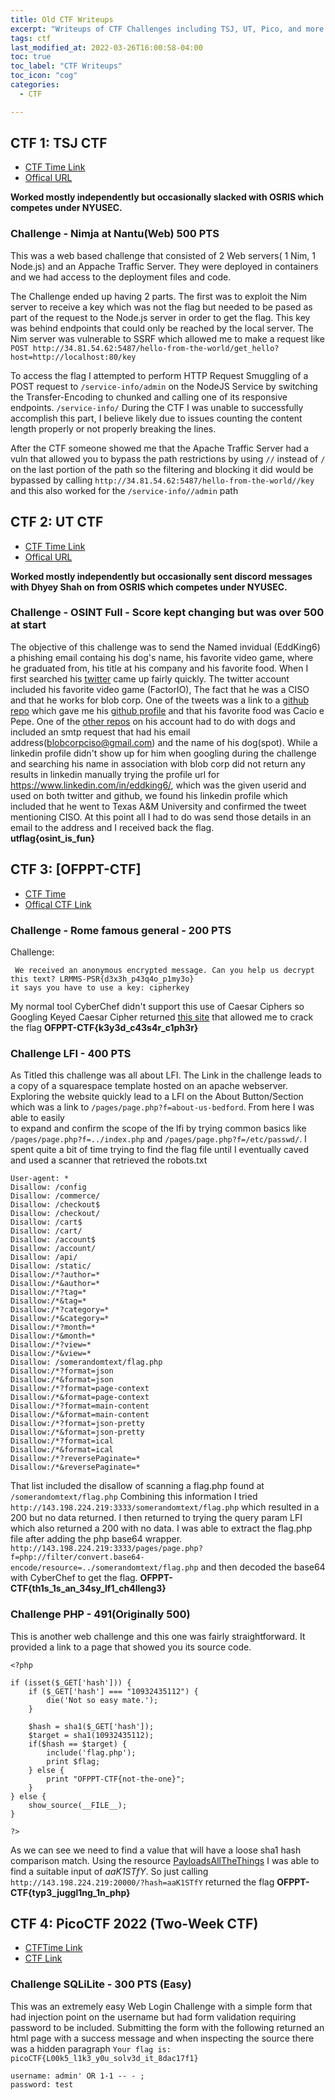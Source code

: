 ```yaml
---
title: Old CTF Writeups
excerpt: "Writeups of CTF Challenges including TSJ, UT, Pico, and more..."
tags: ctf
last_modified_at: 2022-03-26T16:00:58-04:00
toc: true
toc_label: "CTF Writeups"
toc_icon: "cog"
categories:
  - CTF

---
```


## CTF 1: TSJ CTF
- [CTF Time Link](https://ctftime.org/event/1547)
- [Offical URL](https://ctf.tsj.tw/)

**Worked mostly independently but occasionally slacked with OSRIS which competes under NYUSEC.**

### Challenge - Nimja at Nantu(Web)  500 PTS 

This was a web based challenge that consisted of 2 Web servers( 1 Nim, 1 Node.js) and an Appache Traffic Server. They were deployed in containers and we had access to the deployment files and code.

The Challenge ended up having 2 parts. The first was to exploit the Nim server to receive a key which was not the flag but needed to be pased as part of the request to the Node.js server in order to get the flag. This key was behind endpoints that could only be reached by the local server. The Nim server was vulnerable to SSRF which allowed me to make a request like 
` POST http://34.81.54.62:5487/hello-from-the-world/get_hello?host=http://localhost:80/key`

To access the flag I attempted to perform HTTP Request Smuggling of a POST request to `/service-info/admin` on the NodeJS Service by switching the Transfer-Encoding to chunked and calling one of its responsive endpoints. `/service-info/` During the CTF I was unable to successfully accomplish this part, I believe likely due to issues counting the content length properly or not properly breaking the lines.

After the CTF someone showed me that the Apache Traffic Server had a vuln that allowed you to bypass the path restrictions by using `//` instead of `/` on the last portion of the path so the filtering and blocking it did would be bypassed by calling  `http://34.81.54.62:5487/hello-from-the-world//key` and this also worked for the `/service-info//admin` path 
## CTF 2: UT CTF
- [CTF Time Link](https://ctftime.org/event/1582)
- [Offical URL](https://utctf.live/)

**Worked mostly independently but occasionally sent discord messages with Dhyey Shah on from OSRIS which competes under NYUSEC.**
### Challenge - OSINT Full - Score kept changing but was over 500 at start
The objective of this challenge was to send the Named invidual (EddKing6) a phishing email containg his dog's name, his favorite video game, where he graduated from, his title at his company and his favorite food. When I first searched his [twitter](https://twitter.com/eddking6) came up fairly quickly. The twitter account included his favorite video game (FactorIO), The fact that he was a CISO and that he works for blob corp.  One of the tweets was a link to a [github repo](https://github.com/eddking6/vulnerable-web-app) which gave me his [github profile](https://github.com/eddking6) and that his favorite food was Cacio e Pepe. One of the [other repos](https://github.com/eddking6/DogFeedScheduler/blob/main/quickstart.go) on his account had to do with dogs and included an smtp request that had his email address(blobcorpciso@gmail.com) and the name of his dog(spot). While a linkedin profile didn't show up for him when googling during the challenge and searching his name in association with blob corp did not return any results in linkedin manually trying the profile url for https://www.linkedin.com/in/eddking6/, which was the given userid and used on both twitter and github, we found his linkedin profile which included that he went to Texas A&M University and confirmed the tweet mentioning CISO. 
At this point all I had to do was send those details in an email to the address and I received back the flag.  
**utflag{osint_is_fun}**
## CTF 3: [OFPPT-CTF]
- [CTF Time](https://ctftime.org/ctf/758)
- [Offical CTF Link](https://www.ofppt-ctf.com/)

### Challenge - Rome famous general - 200 PTS
Challenge:
```
 We received an anonymous encrypted message. Can you help us decrypt this text? LRMMS-PSR{d3x3h_p43q4o_p1my3o}
it says you have to use a key: cipherkey
```
My normal tool CyberChef didn't support this use of Caesar Ciphers so Googling Keyed Caesar Cipher returned [this site](https://www.boxentriq.com/code-breaking/keyed-caesar-cipher) that allowed me to crack the flag
**OFPPT-CTF{k3y3d_c43s4r_c1ph3r}**
### Challenge LFI - 400 PTS

As Titled this challenge was all about LFI. The Link in the challenge leads to a copy of a squarespace template hosted on an apache webserver. Exploring the website quickly lead to a LFI on the About Button/Section which was a link to  `/pages/page.php?f=about-us-bedford`. From  here I was able to easily  
to expand and confirm the scope of the lfi by trying common basics like `/pages/page.php?f=../index.php` and `/pages/page.php?f=/etc/passwd/`. I spent quite a bit of time trying to find the flag file until I eventually caved and used a scanner that retrieved the robots.txt
```
User-agent: *
Disallow: /config
Disallow: /commerce/
Disallow: /checkout$
Disallow: /checkout/
Disallow: /cart$
Disallow: /cart/
Disallow: /account$
Disallow: /account/
Disallow: /api/
Disallow: /static/
Disallow:/*?author=*
Disallow:/*&author=*
Disallow:/*?tag=*
Disallow:/*&tag=*
Disallow:/*?category=*
Disallow:/*&category=*
Disallow:/*?month=*
Disallow:/*&month=*
Disallow:/*?view=*
Disallow:/*&view=*
Disallow: /somerandomtext/flag.php
Disallow:/*?format=json
Disallow:/*&format=json
Disallow:/*?format=page-context
Disallow:/*&format=page-context
Disallow:/*?format=main-content
Disallow:/*&format=main-content
Disallow:/*?format=json-pretty
Disallow:/*&format=json-pretty
Disallow:/*?format=ical
Disallow:/*&format=ical
Disallow:/*?reversePaginate=*
Disallow:/*&reversePaginate=*
```
That list included the disallow of scanning a flag.php found at `/somerandomtext/flag.php` Combining this information I tried `http://143.198.224.219:3333/somerandomtext/flag.php` which resulted in a 200 but no data returned. I then returned to trying the query param LFI which also returned a 200 with no data. I was able to extract the flag.php file after adding the php base64 wrapper. `http://143.198.224.219:3333/pages/page.php?f=php://filter/convert.base64-encode/resource=../somerandomtext/flag.php`
and then decoded the base64 with CyberChef to get the flag.
**OFPPT-CTF{th1s_1s_an_34sy_lf1_ch4lleng3}**
### Challenge PHP - 491(Originally 500)
This is another web challenge and this one was fairly straightforward. It provided a link to a page that showed you its source code.
```
<?php

if (isset($_GET['hash'])) {
    if ($_GET['hash'] === "10932435112") {
        die('Not so easy mate.');
    }

    $hash = sha1($_GET['hash']);
    $target = sha1(10932435112);
    if($hash == $target) {
        include('flag.php');
        print $flag;
    } else {
        print "OFPPT-CTF{not-the-one}";
    }
} else {
    show_source(__FILE__);
}

?>
```
As we can see we need to find a value that will have a loose sha1 hash comparison match. Using the resource [PayloadsAllTheThings](https://github.com/swisskyrepo/PayloadsAllTheThings/tree/master/Type%20Juggling) I was able to find a suitable input of _aaK1STfY_. So just calling `http://143.198.224.219:20000/?hash=aaK1STfY` returned the flag **OFPPT-CTF{typ3_juggl1ng_1n_php}**

## CTF 4: PicoCTF 2022 (Two-Week CTF)
- [CTFTime Link](https://ctftime.org/event/1578)
- [CTF Link](https://play.picoctf.org/events/70/)
### Challenge SQLiLite  - 300 PTS (Easy)
This was an extremely easy Web Login Challenge with a simple form that had injection point on the username but had form validation requiring password to be included.
Submitting the form with the following returned an html page with a success message and when inspecting the source there was a hidden paragraph `Your flag is: picoCTF{L00k5_l1k3_y0u_solv3d_it_8dac17f1}`
```
username: admin' OR 1-1 -- - ;
password: test
```

